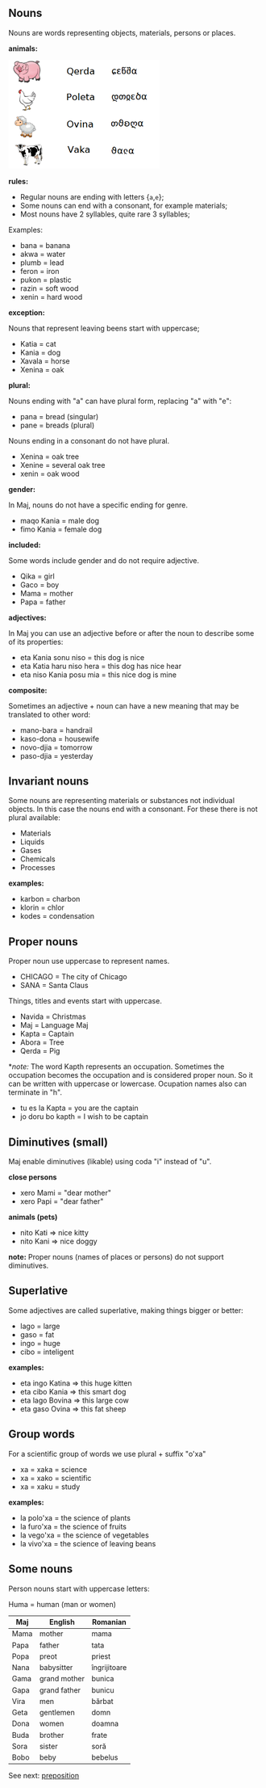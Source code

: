 ## Nouns

Nouns are words representing objects, materials, persons or places.  

**animals:**

<img src="demo/maj-animals.png" alt="Maj Animals" width="300"></img>

**rules:**

* Regular nouns are ending with letters {`a`,`e`};
* Some nouns can end with a consonant, for example materials;
* Most nouns have 2 syllables, quite rare 3 syllables;

Examples:

* bana    = banana
* akwa    = water
* plumb   = lead
* feron   = iron
* pukon   = plastic
* razin   = soft wood
* xenin   = hard wood

**exception:**

Nouns that represent leaving beens start with uppercase;

* Katia   = cat
* Kania   = dog
* Xavala  = horse
* Xenina  = oak

**plural:**

Nouns ending with "a" can have plural form, replacing "a" with "e":

* pana   = bread  (singular)
* pane   = breads (plural)

Nouns ending in a consonant do not have plural. 

* Xenina = oak tree
* Xenine = several oak tree
* xenin  = oak wood

**gender:**

In Maj, nouns do not have a specific ending for genre. 

* maqo Kania = male dog 
* fimo Kania = female dog 

**included:**

Some words include gender and do not require adjective.

* Qika = girl 
* Gaco = boy
* Mama = mother
* Papa = father

**adjectives:**

In Maj you can use an adjective before or after the noun to describe some of its properties: 

* eta Kania sonu niso = this dog is nice
* eta Katia haru niso hera = this dog has nice hear
* eta niso Kania posu mia = this nice dog is mine

**composite:**

Sometimes an adjective + noun can have a new meaning that may be translated to other word:

* mano-bara = handrail
* kaso-dona = housewife
* novo-djia = tomorrow
* paso-djia = yesterday

## Invariant nouns

Some nouns are representing materials or substances not individual objects. In this case the nouns end with a consonant. For these there is not plural available:

* Materials
* Liquids
* Gases
* Chemicals
* Processes

**examples:**

* karbon = charbon
* klorin = chlor
* kodes  = condensation


## Proper nouns

Proper noun use uppercase to represent names. 

* CHICAGO   = The city of Chicago
* SANA      = Santa Claus

Things, titles and events start with uppercase.

* Navida    = Christmas 
* Maj       = Language Maj
* Kapta     = Captain
* Abora     = Tree      
* Qerda     = Pig

**note:* The word Kapth represents an occupation. Sometimes the occupation becomes the occupation and is considered proper noun. So it can be written with uppercase or lowercase. Ocupation names also can terminate in "h". 

* tu es la Kapta = you are the captain
* jo doru bo kapth = I wish to be captain
  

## Diminutives (small)

Maj enable diminutives (likable) using coda "i" instead of "u". 

**close persons**

* xero Mami  = "dear mother"
* xero Papi  = "dear father"

**animals (pets)**

* nito Kati => nice kitty
* nito Kani => nice doggy

**note:** Proper nouns (names of places or persons) do not support diminutives.

## Superlative

Some adjectives are called superlative, making things bigger or better:

* lago = large
* gaso = fat
* ingo = huge
* cibo = inteligent

**examples:**

* eta ingo Katina => this huge kitten
* eta cibo Kania  => this smart dog
* eta lago Bovina => this large cow
* eta gaso Ovina  => this fat sheep

## Group words

For a scientific group of words we use plural + suffix "o'xa"

* xa = xaka = science
* xa = xako = scientific
* xa = xaku = study

**examples:**

* la polo'xa = the science of plants
* la furo'xa = the science of fruits
* la vego'xa = the science of vegetables
* la vivo'xa = the science of leaving beans

## Some nouns

Person nouns start with uppercase letters:

Huma    = human (man or women)

Maj     | English        | Romanian
--------|----------------|-----------------
Mama    | mother         | mama
Papa    | father         | tata
Popa	| preot          | priest
Nana    | babysitter     | îngrijitoare
Gama    | grand mother   | bunica
Gapa    | grand father   | bunicu
Vira    | men            | bărbat
Geta    | gentlemen      | domn
Dona    | women          | doamna
Buda    | brother        | frate
Sora    | sister         | soră
Bobo    | beby           | bebelus   


See next: [preposition](preposition.md)

